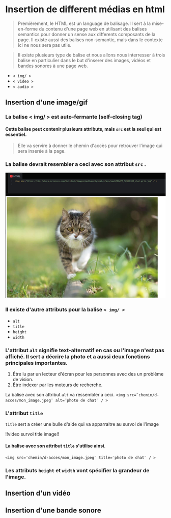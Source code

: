 # Insertion de different médias en html
>Premièrement, le HTML est un language de balisage. Il sert à la mise-en-forme du contenu d'une page web en utilisant des balises semantics pour donner un sense aux differents composants de la page. Il existe aussi des balises non-semantic, mais dans le contexte ici ne nous sera pas utile.

>Il existe plusieurs type de balise et nous allons nous interresser à trois balise en particulier dans le but d'inserer des images, vidéos et bandes sonores à une page web.
* `< img/ >`
* `< video >`
* `< audio >`

## Insertion d'une image/gif
### La balise < img/ > est auto-fermante (self-closing tag)

#### Cette balise peut contenir plusieurs attributs, mais `src` est la seul qui est essentiel.
> Elle va servire à donner le chemin d'accès pour retrouver l'image qui sera inserée à la page.
### La balise devrait resembler a ceci avec son attribut `src` .

  ![example avec attribut src](media/image_src.PNG)

### Il existe d'autre attributs pour la balise `< img/ >`
* `alt`
* `title`
* `height`
* `width`

### L'attribut `alt` signifie text-alternatif en cas ou l'image n'est pas affiché. Il sert a décrire la photo et a aussi deux fonctions principales importantes.
1. Être lu par un lecteur d'écran pour les personnes avec des un problème de vision.
2. Être indexer par les moteurs de recherche.

 La balise avec son attribut `alt` va ressembler a ceci.
`<img src=¨chemin/d-acces/mon_image.jpeg¨ alt=¨photo de chat¨ / >`

### L'attribut `title`
 `title` sert a créer une bulle d'aide qui va apparraitre au survol de l'image

!!video survol title image!!

#### La balise avec son attribut `title` s'utilise ainsi.
`<img src=¨chemin/d-acces/mon_image.jpeg¨ title=¨photo de chat¨ / >`

### Les attributs `height` et `width` vont spécifier la grandeur de l'image.


## Insertion d'un vidéo

## Insertion d'une bande sonore

